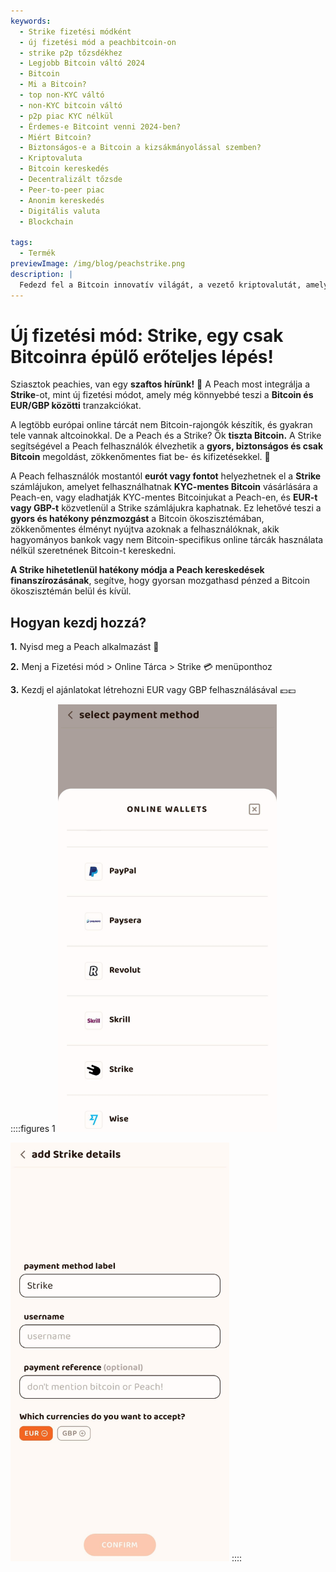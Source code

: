 ```yaml
---
keywords:
  - Strike fizetési módként
  - új fizetési mód a peachbitcoin-on
  - strike p2p tőzsdékhez
  - Legjobb Bitcoin váltó 2024
  - Bitcoin
  - Mi a Bitcoin?
  - top non-KYC váltó
  - non-KYC bitcoin váltó
  - p2p piac KYC nélkül
  - Érdemes-e Bitcoint venni 2024-ben?
  - Miért Bitcoin?
  - Biztonságos-e a Bitcoin a kizsákmányolással szemben?
  - Kriptovaluta
  - Bitcoin kereskedés
  - Decentralizált tőzsde
  - Peer-to-peer piac
  - Anonim kereskedés
  - Digitális valuta
  - Blockchain

tags:
  - Termék
previewImage: /img/blog/peachstrike.png
description: |
  Fedezd fel a Bitcoin innovatív világát, a vezető kriptovalutát, amely biztonságos, decentralizált tranzakciókat tesz lehetővé egy globális hálózaton keresztül. Tudj meg többet a legjobb non-KYC Bitcoin váltókról, a peer-to-peer kereskedési piacokról és az anonim Bitcoin tranzakciók előnyeiről. Fedezd fel, miért marad a Bitcoin értékes befektetés 2024-ben, és hogyan őrzi meg biztonságát a kizsákmányolás ellen.
---
```


# Új fizetési mód: Strike, egy csak Bitcoinra épülő erőteljes lépés!

Sziasztok peachies, van egy **szaftos hírünk!** 🍑 A Peach most integrálja a **Strike**-ot, mint új fizetési módot, amely még könnyebbé teszi a **Bitcoin és EUR/GBP közötti** tranzakciókat.

A legtöbb európai online tárcát nem Bitcoin-rajongók készítik, és gyakran tele vannak altcoinokkal. De a Peach és a Strike? Ők **tiszta Bitcoin.** A Strike segítségével a Peach felhasználók élvezhetik a **gyors, biztonságos és csak Bitcoin** megoldást, zökkenőmentes fiat be- és kifizetésekkel. 💸

A Peach felhasználók mostantól **eurót vagy fontot** helyezhetnek el a **Strike** számlájukon, amelyet felhasználhatnak **KYC-mentes Bitcoin** vásárlására a Peach-en, vagy eladhatják KYC-mentes Bitcoinjukat a Peach-en, és **EUR-t vagy GBP-t** közvetlenül a Strike számlájukra kaphatnak. Ez lehetővé teszi a **gyors és hatékony pénzmozgást** a Bitcoin ökoszisztémában, zökkenőmentes élményt nyújtva azoknak a felhasználóknak, akik hagyományos bankok vagy nem Bitcoin-specifikus online tárcák használata nélkül szeretnének Bitcoin-t kereskedni.

**A Strike hihetetlenül hatékony módja a Peach kereskedések finanszírozásának**, segítve, hogy gyorsan mozgathasd pénzed a Bitcoin ökoszisztémán belül és kívül.

## Hogyan kezdj hozzá?

**1.** Nyisd meg a Peach alkalmazást 📱

**2.** Menj a Fizetési mód > Online Tárca > Strike 💳 menüponthoz

**3.** Kezdj el ajánlatokat létrehozni EUR vagy GBP felhasználásával 💶💷

::::figures 1
<img src="/img/blog/PMstrike/select_strike.jpg" alt="Válaszd a Strike-ot" style="width: 80%; max-width: 350px;">

<img src="/img/blog/PMstrike/strike.jpg" alt="Strike" style="width: 80%; max-width: 350px;">
::::
